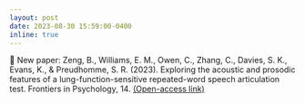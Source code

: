 ```yaml
---
layout: post
date: 2023-08-30 15:59:00-0400
inline: true
---
```


📑 New paper: Zeng, B., Williams, E. M., Owen, C., Zhang, C., Davies, S. K., Evans, K., & Preudhomme, S. R. (2023). Exploring the acoustic and prosodic features of a lung-function-sensitive repeated-word speech articulation test. Frontiers in Psychology, 14. [(Open-access link)](https://www.frontiersin.org/articles/10.3389/fpsyg.2023.1167902)
